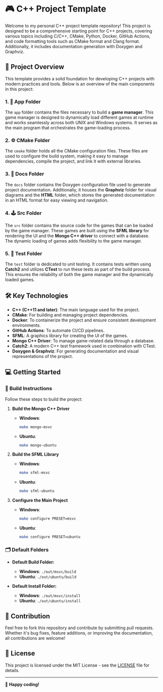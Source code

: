 # 🎮 C++ Project Template

Welcome to my personal C++ project template repository! This project is designed to be a comprehensive starting point for C++ projects, covering various topics including C/C++, CMake, Python, Docker, GitHub Actions, and code formatting tools such as CMake format and Clang format. Additionally, it includes documentation generation with Doxygen and Graphviz.

## 🚀 Project Overview

This template provides a solid foundation for developing C++ projects with modern practices and tools. Below is an overview of the main components in this project:

### 1. **📂 App Folder**
The `app` folder contains the files necessary to build a **game manager**. This game manager is designed to dynamically load different games at runtime and works seamlessly across both UNIX and Windows systems. It serves as the main program that orchestrates the game-loading process.

### 2. **⚙️ CMake Folder**
The `cmake` folder holds all the CMake configuration files. These files are used to configure the build system, making it easy to manage dependencies, compile the project, and link it with external libraries.

### 3. **📝 Docs Folder**
The `docs` folder contains the Doxygen configuration file used to generate project documentation. Additionally, it houses the **Graphviz** folder for visual diagrams and the **HTML** folder, which stores the generated documentation in an HTML format for easy viewing and navigation.

### 4. **🕹️ Src Folder**
The `src` folder contains the source code for the games that can be loaded by the game manager. These games are built using the **SFML library** for rendering the UI and the **Mongo C++ driver** to connect with a database. The dynamic loading of games adds flexibility to the game manager.

### 5. **🧪 Test Folder**
The `test` folder is dedicated to unit testing. It contains tests written using **Catch2** and utilizes **CTest** to run these tests as part of the build process. This ensures the reliability of both the game manager and the dynamically loaded games.

## 🛠️ Key Technologies

- **C++ (C++11 and later)**: The main language used for the project.
- **CMake**: For building and managing project dependencies.
- **Docker**: To containerize the project and ensure consistent development environments.
- **GitHub Actions**: To automate CI/CD pipelines.
- **SFML**: A graphics library for creating the UI of the games.
- **Mongo C++ Driver**: To manage game-related data through a database.
- **Catch2**: A modern C++ test framework used in combination with CTest.
- **Doxygen & Graphviz**: For generating documentation and visual representations of the project.

## 💻 Getting Started

### 🔨 Build Instructions
Follow these steps to build the project:

1. **Build the Mongo C++ Driver**
   - **Windows**: 
     ```bash
     make mongo-msvc
     ```
   - **Ubuntu**: 
     ```bash
     make mongo-ubuntu
     ```

2. **Build the SFML Library**
   - **Windows**: 
     ```bash
     make sfml-msvc
     ```
   - **Ubuntu**: 
     ```bash
     make sfml-ubuntu
     ```

3. **Configure the Main Project**
   - **Windows**: 
     ```bash
     make configure PRESET=msvc
     ```
   - **Ubuntu**: 
     ```bash
     make configure PRESET=ubuntu
     ```

### 🗂️ Default Folders
- **Default Build Folder:**
   - **Windows**: `./out/msvc/build`
   - **Ubuntu**: `./out/ubuntu/build`
  
- **Default Install Folder:**
   - **Windows**: `./out/msvc/install`
   - **Ubuntu**: `./out/ubuntu/install`

## 🤝 Contribution
Feel free to fork this repository and contribute by submitting pull requests. Whether it's bug fixes, feature additions, or improving the documentation, all contributions are welcome!

## 📄 License
This project is licensed under the MIT License - see the [LICENSE](LICENSE) file for details.

---

🎉 **Happy coding!**
